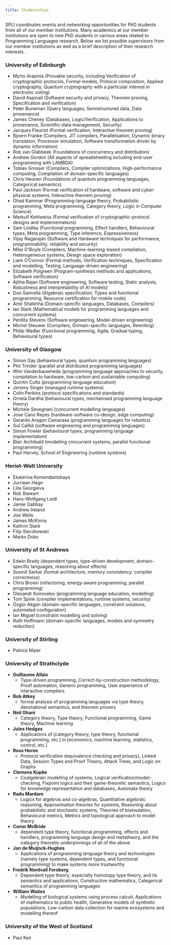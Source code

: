```yaml
---
title: Studentships
---
```


SPLI coordinates events and networking opportunities for PhD students from all of our member institutions. Many academics at our member institutions are open to new PhD students in various areas related to Programming Languages research. Below we list possible supervisors from our member institutions as well as a brief description of their research interests.

### University of Edinburgh
- Myrto Arapinis (Provable security, including Verification of cryptographic protocols, Formal models, Protocol composition, Applied cryptography, Quantum cryptography with a particular interest in electronic voting)
- David Aspinall (Software security and privacy, Theorem proving, Specification and verification)
- Peter Buneman (Query languages, Semistructured data, Data provenance)
- James Cheney (Databases, Logic/Verification, Applications to provenance, Scientific-data management, Security)
- Jacques Fleuriot (Formal verification, Interactive theorem proving)
- Bjoern Franke (Compilers, JIT compilers, Parallelisation, Dynamic binary translation, Processor simulation, Software transformation driven by dynamic information)
- Rob van Glabbeek (Foundations of concurrency and distribution)
- Andrew Gordon (All aspects of spreadsheeting including end-user programming with LAMBDA)
- Tobias Grosser (Compilers, Compiler optimizations, High-performance computing, Compilation of domain-specific languages)
- Chris Heunen (Foundations of quantum programming languages, Categorical semantics)
- Paul Jackson (Formal verification of hardware, software and cyber-physical systems, Interactive theorem proving)
- Ohad Kammar (Programming-language theory, Probabilistic programming, Meta programming, Category theory, Logic in Computer Science)
- Markulf Kohlweiss (Formal verification of cryptographic-protocol designs and implementations)
- Sam Lindley (Functional programming, Effect handlers, Behavioural types, Meta programming, Type inference, Expressiveness)
- Vijay Nagarajan (Software and Hardware techniques for performance, programmability, reliability and security)
- Mike O'Boyle (Compilers, Machine-learning-based compilation, Heterogeneous systems, Design space exploration)
- Liam O’Connor (Formal methods, Verification techniques, Specification and modelling, Testing, Language-driven engineering)
- Elizabeth Polgreen (Program-synthesis methods and applications, Software verification)
- Ajitha Rajan (Software engineering, Software testing, Static analysis, Robustness and interpretability of AI models)
- Don Sannella (Algebraic specification, Types and functional programming, Resource certification for mobile code)
- Amir Shaikhha (Domain-specific languages, Databases, Compilers)
- Ian Stark (Mathematical models for programming languages and concurrent systems)
- Perdita Stevens (Software engineering, Model-driven engineering)
- Michel Steuwer (Compilers, Domain-specific languages, Rewriting)
- Philip Wadler (Functional programming, Agda, Gradual typing, Behavioural types)

### University of Glasgow

- Simon Gay (behavioural types, quantum programming languages)
- Phil Trinder (parallel and distributed programming languages)
- Wim Vanderbauwhede (programming language approaches to security, compilation to hardware, low-carbon and sustainable computing)
- Quintin Cutts (programming language education)
- Jeremy Singer (managed runtime systems)
- Colin Perkins (protocol specifications and standards)
- Ornela Dardha (behavioural types, mechanised programming language theory)
- Michele Sevegnani (concurrent modelling languages)
- Jose Cano Reyes (hardware-software co-design, edge computing)
- Gerardo Aragon Camarasa (programming languages for robotics)
- Gul Calikli (software engineering and programming languages)
- Simon Fowler (behavioural types, programming language implementation)
- Blair Archibald (modelling concurrent systems, parallel functional programming)
- Paul Harvey, School of Engineering (runtime systems)

### Heriot-Watt University
- Ekaterina Komendantskaya
- Jurriaan Hage
- Lilia Georgieva
- Rob Stewart
- Hans-Wolfgang Loidl
- Jamie Gabbay
- Andrew Ireland
- Joe Wells
- James McKinna
- Kathrin Stark
- Filip Sieczkowski
- Marko Doko

### University of St Andrews
- Edwin Brady (dependent types, type-driven development, domain-specific languages, reasoning about effects)
- Susmit Sarkar (formal architecture, memory consistency, compiler correctness)
- Chris Brown (refactoring, energy-aware programming, parallel programming)
- Olexandr Konovalov (programming language education, modelling)
- Tom Spink (compiler implementations, runtime systems, security)
- Özgür Akgün (domain-specific languages, constraint solutions, automated configuration)
- Ian Miguel (constraint modelling and solving)
- Ruth Hoffmann (domain-specific languages, models and symmetry reduction)

### University of Stirling
- Patrick Maier

### University of Strathclyde

- **Guillaume Allais**
  - Type-driven programming, Correct-by-construction methodology, Proof automation, Generic programming, User experience of interactive compilers
- **Bob Atkey**
  - formal analysis of programming languages via type theory, denotational semantics, and theorem provers
- **Neil Ghani**
  - Category theory, Type theory, Functional programming, Game theory, Machine learning
- **Jules Hedges**
  - Applications of [category theory, type theory, functional programming, etc.] in [economics, machine learning, statistics, control, etc.]
- **Ross Horne**
  - Protocol verification (equivalence checking and privacy), Linked Data, Session Types and Proof Theory, Attack Trees, and Logic on Graphs
- **Clemens Kupke**
  - Coalgebraic modelling of systems, Logical verification/model-checking, Fixpoint logics and their game-theoretic semantics, Logics for knowledge representation and databases, Automata theory
- **Radu Mardare**
  - Logics for algebras and co-algebras, Quantitative algebraic reasoning, Approximation theories for systems, Reasoning about probabilistic and stochastic systems, Theories of bisimulation, Behavioural metrics, Metrics and topological approach to model theory
- **Conor McBride**
  - dependent type theory, functional programming, effects and handlers, programming language design and metatheory, and the category theoretic underpinnings of all of the above
- **Jan de Muijnck-Hughes**
  - Applications of programming language theory and technologies (namely type systems, dependent types, and functional programming) to make systems more trustworthy
- **Fredrik Nordvall Forsberg**
  - Dependent type theory, especially homotopy type theory, and its semantics and applications, Constructive mathematics, Categorical semantics of programming languages
- **William Waites**
  - Modelling of biological systems using process calculi, Applications of mathematics to public health, Generative models of synthetic populations, Low-carbon data collection for marine ecosystems and modelling thereof


### University of the West of Scotland
- Paul Keir

